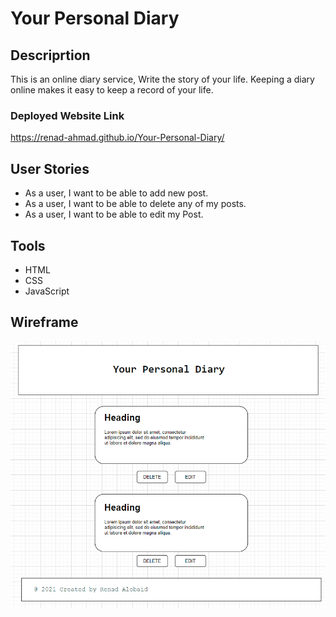 # Your Personal Diary
## Descriprtion
This is an online diary service,  Write the story of your life. Keeping a diary online makes it easy to keep a record of your life.

### Deployed Website Link
https://renad-ahmad.github.io/Your-Personal-Diary/

## User Stories
- As a user, I want to be able to add new post.
- As a user, I want to be able to delete any of my posts.
- As a user, I want to be able to edit my Post.

## Tools
- HTML
- CSS
- JavaScript

## Wireframe
![Wireframe](/Wireframe.png)



